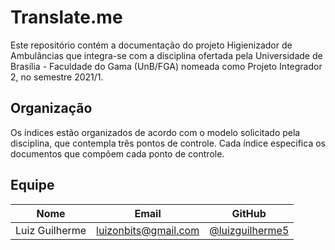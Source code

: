 # Translate.me

Este repositório contém a documentação do projeto Higienizador de Ambulâncias que integra-se
com a disciplina ofertada pela Universidade de Brasília - Faculdade do Gama
(UnB/FGA) nomeada como Projeto Integrador 2, no semestre 2021/1.

## Organização

Os índices estão organizados de acordo com o modelo solicitado pela disciplina,
que contempla três pontos de controle. Cada índice especifica os documentos que compõem cada ponto de controle.

## Equipe

| Nome | Email | GitHub|
|--|--|--|
| Luiz Guilherme | luizonbits@gmail.com | [@luizguilherme5](https://github.com/luizguilherme5) |
